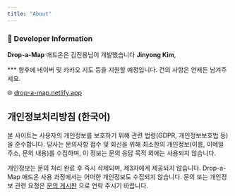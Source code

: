 ```yaml
---
title: "About"
---
```


### 👋 Developer Information
**Drop-a-Map** 애드온은 김진용님이 개발했습니다 **Jinyong Kim**,  

*** 향후에 네이버 및 카카오 지도 등을 지원할 예정입니다. 건의 사항은 언제든 남겨주세요.

🌐 [drop-a-map.netlify.app](https://drop-a-map.netlify.app/)

## 개인정보처리방침 (한국어)

본 사이트는 사용자의 개인정보를 보호하기 위해 관련 법령(GDPR, 개인정보보호법 등)을 준수합니다.
당사는 문의사항 접수 및 회신을 위해 최소한의 개인정보(이름, 이메일 주소, 문의 내용)를 수집하며,
이 정보는 문의 응답 목적 외에는 사용되지 않습니다.

개인정보는 문의 처리 완료 후 즉시 삭제되며, 제3자에게 제공되지 않습니다.
Drop-a-Map 애드온 사용 과정에서는 어떠한 개인정보도 수집되지 않습니다.
문의 또는 개인정보 관련 요청은 [문의 게시판](https://drop-a-map.netlify.app/kr/contact/) 으로 연락 주시기 바랍니다.
